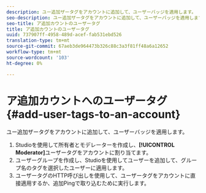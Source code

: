 ```yaml
---
description: ユー追加ザータグをアカウントに追加して、ユーザーバッジを適用します。
seo-description: ユー追加ザータグをアカウントに追加して、ユーザーバッジを適用します。
seo-title: ア追加カウントのユーザータグ
title: ア追加カウントのユーザータグ
uuid: 737907ff-4958-489d-acef-fab531ebd526
translation-type: tm+mt
source-git-commit: 67aeb3de964473b326c88c3a3f81ff48a6a12652
workflow-type: tm+mt
source-wordcount: '103'
ht-degree: 0%

---
```



# ア追加カウントへのユーザータグ{#add-user-tags-to-an-account}

ユー追加ザータグをアカウントに追加して、ユーザーバッジを適用します。

1. Studioを使用して所有者とモデレーターを作成し、**[!UICONTROL Moderator]**&#x200B;ユーザータグをアカウントに割り当てます。
1. ユーザーグループを作成し、Studioを使用してユーザーを追加して、グループ名のタグを選択したユーザーに適用します。
1. ユーザータグのHTTP呼び出しを使用して、ユーザータグをアカウントに直接適用するか、追加Pingで取り込むために実行します。
